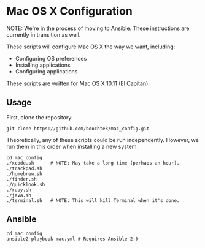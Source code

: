 Mac OS X Configuration
======================

NOTE: We're in the process of moving to Ansible.
These instructions are currently in transition as well.

These scripts will configure Mac OS X the way we want, including:

  * Configuring OS preferences
  * Installing applications
  * Configuring applications

These scripts are written for Mac OS X 10.11 (El Capitan).


Usage
-----

First, clone the repository:

~~~ shell
git clone https://github.com/boochtek/mac_config.git
~~~

Theoretically, any of these scripts could be run independently.
However, we run them in this order when installing a new system:

~~~ shell
cd mac_config
./xcode.sh      # NOTE: May take a long time (perhaps an hour).
./trackpad.sh
./homebrew.sh
./finder.sh
./quicklook.sh
./ruby.sh
./java.sh
./terminal.sh   # NOTE: This will kill Terminal when it's done.
~~~


Ansible
-------

~~~ shell
cd mac_config
ansible2-playbook mac.yml # Requires Ansible 2.0
~~~
